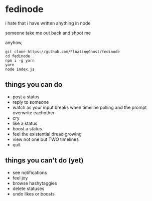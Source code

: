 # fedinode

i hate that i have written anything in node

someone take me out back and shoot me

anyhow, 

```
git clone https://github.com/FloatingGhost/fedinode
cd fedinode
npm i -g yarn
yarn
node index.js
```

## things you can do

- post a status
- reply to someone
- watch as your input breaks when timeline polling and the prompt overwrite eachother
- cry
- like a status
- boost a status
- feel the existential dread growing
- view not one but TWO timelines
- quit

## things you can't do (yet)

- see notifications
- feel joy
- browse hashytaggies
- delete statuses
- undo likes or boosts
